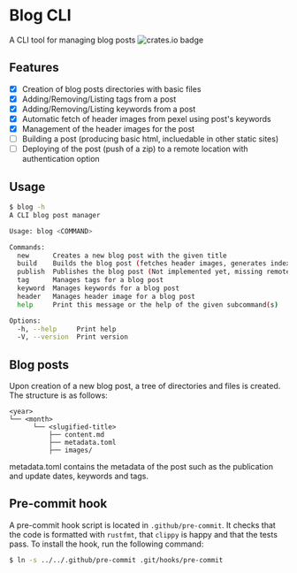 # Blog CLI
A CLI tool for managing blog posts
![crates.io badge](https://img.shields.io/crates/v/blog.svg)

## Features
* [X] Creation of blog posts directories with basic files
* [X] Adding/Removing/Listing tags from a post
* [X] Adding/Removing/Listing keywords from a post
* [X] Automatic fetch of header images from pexel using post's keywords
* [X] Management of the header images for the post
* [ ] Building a post (producing basic html, incluedable in other static sites)
* [ ] Deploying of the post (push of a zip) to a remote location with authentication option

## Usage

```bash
$ blog -h
A CLI blog post manager

Usage: blog <COMMAND>

Commands:
  new      Creates a new blog post with the given title
  build    Builds the blog post (fetches header images, generates index.html, etc.)
  publish  Publishes the blog post (Not implemented yet, missing remote handler)
  tag      Manages tags for a blog post
  keyword  Manages keywords for a blog post
  header   Manages header image for a blog post
  help     Print this message or the help of the given subcommand(s)

Options:
  -h, --help     Print help
  -V, --version  Print version
```

## Blog posts
Upon creation of a new blog post, a tree of directories and files is created. The structure is as follows:
```
<year>
└── <month>
      └── <slugified-title>
          ├── content.md
          ├── metadata.toml
          ├── images/
```

metadata.toml contains the metadata of the post such as the publication and update dates, keywords and tags.

## Pre-commit hook
A pre-commit hook script is located in `.github/pre-commit`. It checks that the code is formatted with `rustfmt`, that `clippy` is happy and that the tests pass. To install
the hook, run the following command:
```bash
$ ln -s ../../.github/pre-commit .git/hooks/pre-commit
```
